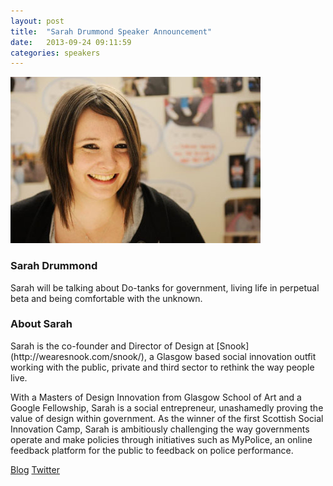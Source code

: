 ```yaml
---
layout: post
title:  "Sarah Drummond Speaker Announcement"
date:   2013-09-24 09:11:59
categories: speakers
---
```

 

<img src="/assets/img/nlconf/sarah.jpg" class="pull-right img-thumbnail fiddy" />

### Sarah Drummond

<p class="lead"> 
Sarah will be talking about Do-tanks for government, living life in perpetual beta and being comfortable with the unknown.  </p>

### About Sarah

<p class="lead">Sarah is the co-founder and Director of Design at [Snook](http://wearesnook.com/snook/), a Glasgow based social innovation outfit working with the public, private and third sector to rethink the way people live.</p>

With a Masters of Design Innovation from Glasgow School of Art and a Google Fellowship, Sarah is a social entrepreneur, unashamedly proving the value of design within government.  As the winner of the first Scottish Social Innovation Camp, Sarah is ambitiously challenging the way governments operate and make policies through initiatives such as MyPolice, an online feedback platform for the public to feedback on police performance.
 
[Blog](http://sarahdrummond.wordpress.com) 
[Twitter](https://twitter.com/rufflemuffin)